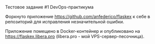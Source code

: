 Тестовое задание #1 DevOps-практикума

Форкнуто приложение https://github.com/anfederico/flaskex к себе в репозиторий для исправления незначительной ошибки.

Приложение помещено в Docker-контейнер и опубликовано на https://flaskex.libera.pro (libera.pro - мой VPS-сервер-песочница).
